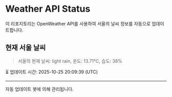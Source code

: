
# Weather API Status

이 리포지토리는 OpenWeather API를 사용하여 서울의 날씨 정보를 자동으로 업데이트합니다.

## 현재 서울 날씨
> 서울의 현재 날씨: light rain, 온도: 13.71°C, 습도: 38%

⏳ 업데이트 시간: 2025-10-25 20:09:39 (UTC)

---
자동 업데이트 봇에 의해 관리됩니다.
